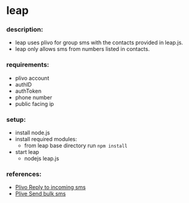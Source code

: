 # leap

### description:
* leap uses plivo for group sms with the contacts provided in leap.js.
* leap only allows sms from numbers listed in contacts.

### requirements:
* plivo account 
 * authID 
 * authToken
 * phone number
* public facing ip

### setup:
* install node.js
* install required modules:
   * from leap base directory run `npm install`
* start leap
   * nodejs leap.js

### references:
* [Plivo Reply to incoming sms](https://www.plivo.com/docs/getting-started/reply-to-an-incoming-sms/)
* [Plive Send bulk sms](https://www.plivo.com/docs/getting-started/send-bulk-sms/)
